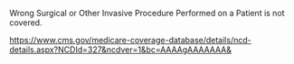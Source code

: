 Wrong Surgical or Other Invasive Procedure Performed on a Patient is not covered.

https://www.cms.gov/medicare-coverage-database/details/ncd-details.aspx?NCDId=327&ncdver=1&bc=AAAAgAAAAAAA&
